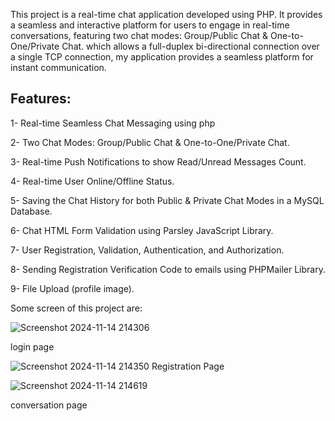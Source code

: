 This project is a real-time chat application developed using PHP. It provides a seamless and interactive platform for users to engage in real-time conversations, featuring two chat modes: 
Group/Public Chat & One-to-One/Private Chat.  which allows a full-duplex bi-directional connection over a single TCP connection, my application
provides a seamless platform for instant communication.

## Features:
1- Real-time Seamless Chat Messaging using php

2- Two Chat Modes: Group/Public Chat & One-to-One/Private Chat.

3- Real-time Push Notifications to show Read/Unread Messages Count.

4- Real-time User Online/Offline Status.

5- Saving the Chat History for both Public & Private Chat Modes in a MySQL Database.

6- Chat HTML Form Validation using Parsley JavaScript Library.

7- User Registration, Validation, Authentication, and Authorization.

8- Sending Registration Verification Code to emails using PHPMailer Library.

9- File Upload (profile image).

Some screen of this project are:


![Screenshot 2024-11-14 214306](https://github.com/user-attachments/assets/7be57208-d375-4116-9a2c-7adf9a4325ad)

login page

![Screenshot 2024-11-14 214350](https://github.com/user-attachments/assets/570c1873-627c-4c60-bcbc-11a527fb934a)
Registration Page

![Screenshot 2024-11-14 214619](https://github.com/user-attachments/assets/d9eae83f-4fb7-4527-bde9-652d3ba954f4)

conversation page
